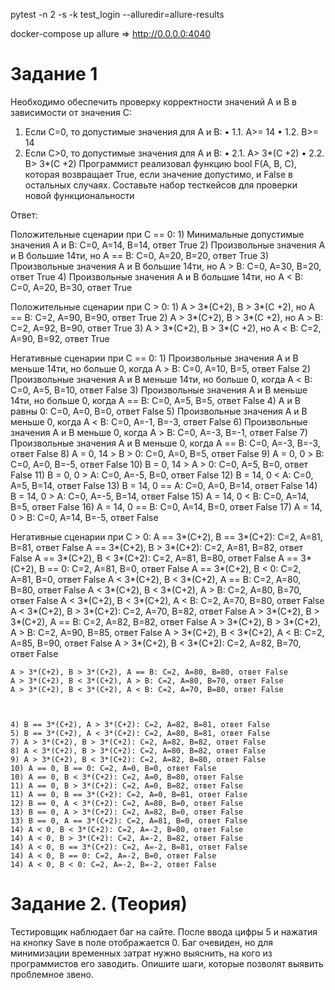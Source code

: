 pytest -n 2 -s -k test_login --alluredir=allure-results

docker-compose up allure => http://0.0.0.0:4040

# Задание 1
Необходимо обеспечить проверку корректности значений A и B в зависимости от значения C:
1. Если C=0, то допустимые значения для A и B:
• 1.1. A>= 14
• 1.2. B>= 14
2. Если C>0, то допустимые значения для A и B:
• 2.1. A> 3*(C +2)
• 2.2. B> 3*(C +2)
Программист реализовал функцию bool F(A, B, C), которая возвращает True, если значение допустимо, и False в остальных случаях.
Составьте набор тесткейсов для проверки новой функциональности

Ответ: 

  Положительные сценарии при С == 0:
    1) Минимальные допустимые значения А и В: С=0, A=14, B=14, ответ True
    2) Произвольные значения А и В большие 14ти, но А == В: С=0, A=20, B=20, ответ True
    3) Произвольные значения А и В большие 14ти, но А > В: С=0, A=30, B=20, ответ True
    4) Произвольные значения А и В большие 14ти, но А < В: С=0, A=20, B=30, ответ True
    
  Положительные сценарии при С > 0:
    1) А > 3*(C+2), B > 3*(C +2), но А == B: С=2, A=90, B=90, ответ True
    2) А > 3*(C+2), B > 3*(C +2), но А > B: С=2, A=92, B=90, ответ True
    3) А > 3*(C+2), B > 3*(C +2), но А < B: С=2, A=90, B=92, ответ True

  Негативные сценарии при С == 0:
    1) Произвольные значения А и В меньше 14ти, но больше 0, когда А > B: С=0, A=10, B=5, ответ False
    2) Произвольные значения А и В меньше 14ти, но больше 0, когда А < B: С=0, A=5, B=10, ответ False
    3) Произвольные значения А и В меньше 14ти, но больше 0, когда А == B: С=0, A=5, B=5, ответ False
    4) А и В равны 0: С=0, A=0, B=0, ответ False
    5) Произвольные значения А и В меньше 0, когда А < B: С=0, A=-1, B=-3, ответ False
    6) Произвольные значения А и В меньше 0, когда А > B: С=0, A=-3, B=-1, ответ False
    7) Произвольные значения А и В меньше 0, когда А == B: С=0, A=-3, B=-3, ответ False
    8) А = 0, 14 > B > 0: С=0, A=0, B=5, ответ False
    9) А = 0, 0 > B: С=0, A=0, B=-5, ответ False
    10) B = 0, 14 > A > 0: С=0, A=5, B=0, ответ False
    11) B = 0, 0 > A: С=0, A=-5, B=0, ответ False
    12) B = 14, 0 < A: С=0, A=5, B=14, ответ False
    13) B = 14, 0 == A: С=0, A=0, B=14, ответ False
    14) B = 14, 0 > A: С=0, A=-5, B=14, ответ False
    15) A = 14, 0 < B: С=0, A=14, B=5, ответ False
    16) A = 14, 0 == B: С=0, A=14, B=0, ответ False
    17) A = 14, 0 > B: С=0, A=14, B=-5, ответ False
    
  Негативные сценарии при С > 0:
    А == 3*(C+2), B == 3*(C+2): С=2, A=81, B=81, ответ False
    А == 3*(C+2), B > 3*(C+2): С=2, A=81, B=82, ответ False
    А == 3*(C+2), B < 3*(C+2): С=2, A=81, B=80, ответ False
    А == 3*(C+2), B == 0: С=2, A=81, B=0, ответ False
    А == 3*(C+2), B < 0: С=2, A=81, B=0, ответ False
    А < 3*(C+2), B < 3*(C+2), A == B: С=2, A=80, B=80, ответ False
    А < 3*(C+2), B < 3*(C+2), A > B: С=2, A=80, B=70, ответ False
    А < 3*(C+2), B < 3*(C+2), A < B: С=2, A=70, B=80, ответ False
    А < 3*(C+2), B > 3*(C+2): С=2, A=70, B=82, ответ False
    А > 3*(C+2), B > 3*(C+2), A == B: С=2, A=82, B=82, ответ False
    А > 3*(C+2), B > 3*(C+2), A > B: С=2, A=90, B=85, ответ False
    А > 3*(C+2), B < 3*(C+2), A < B: С=2, A=85, B=90, ответ False
    А > 3*(C+2), B < 3*(C+2): С=2, A=82, B=70, ответ False

    
    
    А > 3*(C+2), B > 3*(C+2), A == B: С=2, A=80, B=80, ответ False
    А > 3*(C+2), B < 3*(C+2), A > B: С=2, A=80, B=70, ответ False
    А > 3*(C+2), B < 3*(C+2), A < B: С=2, A=70, B=80, ответ False
    
    
    
    4) В == 3*(C+2), А > 3*(C+2): С=2, A=82, B=81, ответ False
    5) В == 3*(C+2), А < 3*(C+2): С=2, A=80, B=81, ответ False
    7) А > 3*(C+2), B > 3*(C+2): С=2, A=82, B=82, ответ False
    8) А < 3*(C+2), B > 3*(C+2): С=2, A=80, B=82, ответ False
    9) А > 3*(C+2), B < 3*(C+2): С=2, A=82, B=80, ответ False
    10) А == 0, B == 0: С=2, A=0, B=0, ответ False
    10) А == 0, B < 3*(C+2): С=2, A=0, B=80, ответ False
    11) А == 0, B > 3*(C+2): С=2, A=0, B=82, ответ False
    11) А == 0, B == 3*(C+2): С=2, A=0, B=81, ответ False
    12) B == 0, A < 3*(C+2): С=2, A=80, B=0, ответ False
    13) B == 0, A > 3*(C+2): С=2, A=82, B=0, ответ False
    13) B == 0, A == 3*(C+2): С=2, A=81, B=0, ответ False
    14) А < 0, B < 3*(C+2): С=2, A=-2, B=80, ответ False
    14) А < 0, B > 3*(C+2): С=2, A=-2, B=82, ответ False
    14) А < 0, B == 3*(C+2): С=2, A=-2, B=81, ответ False
    14) А < 0, B == 0: С=2, A=-2, B=0, ответ False
    14) А < 0, B < 0: С=2, A=-2, B=-2, ответ False




















# Задание 2. (Теория)
Тестировщик наблюдает баг на сайте. После ввода цифры 5 и нажатия на кнопку Save в поле отображается 0. Баг очевиден, но для минимизации временных затрат нужно выяснить, на кого из программистов его заводить.
Опишите шаги, которые позволят выявить проблемное звено.


